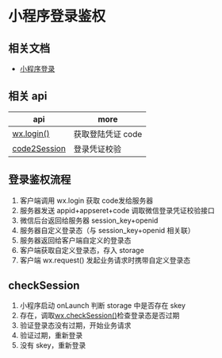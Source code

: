 # 小程序登录鉴权

## 相关文档

- [小程序登录](https://developers.weixin.qq.com/miniprogram/dev/framework/open-ability/login.htmlhttps://developers.weixin.qq.com/miniprogram/dev/framework/open-ability/login.html)

## 相关 api

| api                                                                                                   | more              |
| ----------------------------------------------------------------------------------------------------- | ----------------- |
| [wx.login()](https://developers.weixin.qq.com/miniprogram/dev/api/open-api/login/wx.login.html)       | 获取登陆凭证 code |
| [code2Session](https://developers.weixin.qq.com/miniprogram/dev/api/open-api/login/code2Session.html) | 登录凭证校验      |

## 登录鉴权流程

1. 客户端调用 wx.login 获取 code发给服务器
2. 服务器发送 appid+appseret+code 调取微信登录凭证校验接口
3. 微信后台返回给服务器 session_key+openid
4. 服务器自定义登录态（与 session_key+openid 相关联）
5. 服务器返回给客户端自定义的登录态
6. 客户端获取自定义登录态，存入 storage
7. 客户端 wx.request() 发起业务请求时携带自定义登录态

## checkSession

1. 小程序启动 onLaunch 判断 storage 中是否存在 skey
2. 存在，调取[wx.checkSession()](https://developers.weixin.qq.com/miniprogram/dev/api/open-api/login/wx.checkSession.htmlhttps://developers.weixin.qq.com/miniprogram/dev/api/open-api/login/wx.checkSession.html)检查登录态是否过期
3. 验证登录态没有过期，开始业务请求
4. 验证过期，重新登录
5. 没有 skey，重新登录

